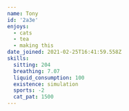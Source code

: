 ```yaml
---
name: Tony
id: '2a3e'
enjoys:
  - cats
  - tea
  - making this
date_joined: 2021-02-25T16:41:59.558Z
skills:
  sitting: 204
  breathing: 7.07
  liquid_consumption: 100
  existence: simulation
  sports: -2
  cat_pat: 1500
---
```

